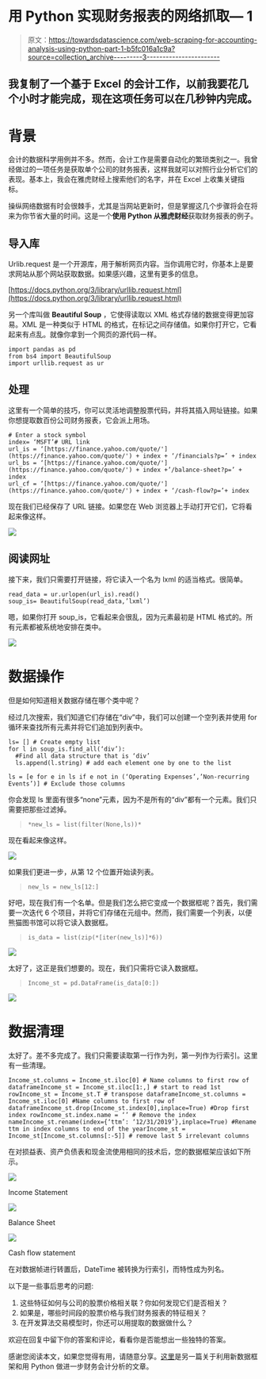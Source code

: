 # 用 Python 实现财务报表的网络抓取— 1

> 原文：<https://towardsdatascience.com/web-scraping-for-accounting-analysis-using-python-part-1-b5fc016a1c9a?source=collection_archive---------3----------------------->

## 我复制了一个基于 Excel 的会计工作，以前我要花几个小时才能完成，现在这项任务可以在几秒钟内完成。

# **背景**

会计的数据科学用例并不多。然而，会计工作是需要自动化的繁琐类别之一。我曾经做过的一项任务是获取单个公司的财务报表，这样我就可以对照行业分析它们的表现。基本上，我会在雅虎财经上搜索他们的名字，并在 Excel 上收集关键指标。

操纵网络数据有时会很棘手，尤其是当网站更新时，但是掌握这几个步骤将会在将来为你节省大量的时间。这是一个**使用 Python 从雅虎财经**获取财务报表的例子。

## **导入库**

Urlib.request 是一个开源库，用于解析网页内容。当你调用它时，你基本上是要求网站从那个网站获取数据。如果感兴趣，这里有更多的信息。

[https://docs.python.org/3/library/urllib.request.html](https://docs.python.org/3/library/urllib.request.html)

另一个库叫做 **Beautiful Soup** ，它使得读取以 XML 格式存储的数据变得更加容易。XML 是一种类似于 HTML 的格式，在标记之间存储值。如果你打开它，它看起来有点乱。就像你拿到一个网页的源代码一样。

```
import pandas as pd
from bs4 import BeautifulSoup
import urllib.request as ur
```

## 处理

这里有一个简单的技巧，你可以灵活地调整股票代码，并将其插入网址链接。如果你想提取数百份公司财务报表，它会派上用场。

```
# Enter a stock symbol
index= ‘MSFT’# URL link 
url_is = ‘[https://finance.yahoo.com/quote/'](https://finance.yahoo.com/quote/') + index + ‘/financials?p=’ + index
url_bs = ‘[https://finance.yahoo.com/quote/'](https://finance.yahoo.com/quote/') + index +’/balance-sheet?p=’ + index
url_cf = ‘[https://finance.yahoo.com/quote/'](https://finance.yahoo.com/quote/') + index + ‘/cash-flow?p=’+ index
```

现在我们已经保存了 URL 链接。如果您在 Web 浏览器上手动打开它们，它将看起来像这样。

![](img/8b3a00f07f59119236ba12f953478f54.png)

## 阅读网址

接下来，我们只需要打开链接，将它读入一个名为 lxml 的适当格式。很简单。

```
read_data = ur.urlopen(url_is).read() 
soup_is= BeautifulSoup(read_data,’lxml’)
```

嗯，如果你打开 soup_is，它看起来会很乱，因为元素最初是 HTML 格式的。所有元素都被系统地安排在类中。

![](img/1b9dc660939b5b9f27033798c9724d1a.png)

# 数据操作

但是如何知道相关数据存储在哪个类中呢？

经过几次搜索，我们知道它们存储在“div”中，我们可以创建一个空列表并使用 for 循环来查找所有元素并将它们追加到列表中。

```
ls= [] # Create empty list
for l in soup_is.find_all(‘div’): 
  #Find all data structure that is ‘div’
  ls.append(l.string) # add each element one by one to the list

ls = [e for e in ls if e not in (‘Operating Expenses’,’Non-recurring Events’)] # Exclude those columns
```

你会发现 ls 里面有很多“none”元素，因为不是所有的“div”都有一个元素。我们只需要把那些过滤掉。

> `*new_ls = list(filter(None,ls))*`

现在看起来像这样。

![](img/8829d1544fd295d659a690ba8b26bcad.png)

如果我们更进一步，从第 12 个位置开始读列表。

> `new_ls = new_ls[12:]`

好吧，现在我们有一个名单。但是我们怎么把它变成一个数据框呢？首先，我们需要一次迭代 6 个项目，并将它们存储在元组中。然而，我们需要一个列表，以便熊猫图书馆可以将它读入数据框。

> `is_data = list(zip(*[iter(new_ls)]*6))`

![](img/4a12d583934182812881d6c7c900d496.png)

太好了，这正是我们想要的。现在，我们只需将它读入数据框。

> `Income_st = pd.DataFrame(is_data[0:])`

![](img/5de0cdead5f5f87508b8533c428a2ed7.png)

# 数据清理

太好了。差不多完成了。我们只需要读取第一行作为列，第一列作为行索引。这里有一些清理。

```
Income_st.columns = Income_st.iloc[0] # Name columns to first row of dataframeIncome_st = Income_st.iloc[1:,] # start to read 1st rowIncome_st = Income_st.T # transpose dataframeIncome_st.columns = Income_st.iloc[0] #Name columns to first row of dataframeIncome_st.drop(Income_st.index[0],inplace=True) #Drop first index rowIncome_st.index.name = ‘’ # Remove the index nameIncome_st.rename(index={‘ttm’: ‘12/31/2019’},inplace=True) #Rename ttm in index columns to end of the yearIncome_st = Income_st[Income_st.columns[:-5]] # remove last 5 irrelevant columns
```

在对损益表、资产负债表和现金流使用相同的技术后，您的数据框架应该如下所示。

![](img/dde25dbc2e0b9de5039fae03d5221e6a.png)

Income Statement

![](img/6b0d965e8b913db039940be2d6e0f603.png)

Balance Sheet

![](img/8d2381a65176eeda1146d6d3a5091641.png)

Cash flow statement

在对数据帧进行转置后，DateTime 被转换为行索引，而特性成为列名。

以下是一些事后思考的问题:

1.  这些特征如何与公司的股票价格相关联？你如何发现它们是否相关？
2.  如果是，哪些时间段的股票价格与我们财务报表的特征相关？
3.  在开发算法交易模型时，你还可以用提取的数据做什么？

欢迎在回复中留下你的答案和评论，看看你是否能想出一些独特的答案。

感谢您阅读本文，如果您觉得有用，请随意分享。[这里](https://medium.com/@dsjoench/replace-traditional-accounting-analysis-with-python-advanced-dupont-9b24f7719ee0)是另一篇关于利用新数据框架和用 Python 做进一步财务会计分析的文章。